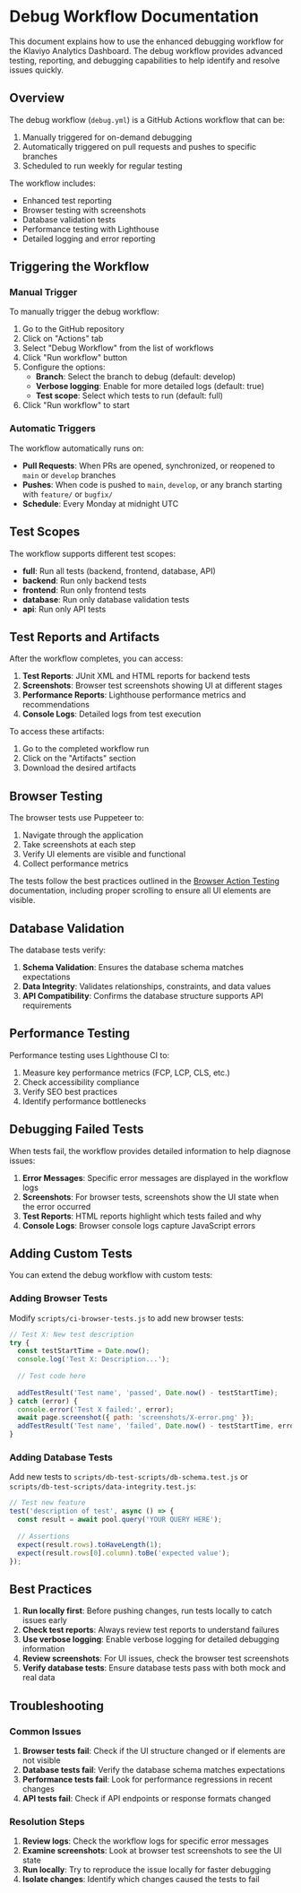 # Debug Workflow Documentation

This document explains how to use the enhanced debugging workflow for the Klaviyo Analytics Dashboard. The debug workflow provides advanced testing, reporting, and debugging capabilities to help identify and resolve issues quickly.

## Overview

The debug workflow (`debug.yml`) is a GitHub Actions workflow that can be:

1. Manually triggered for on-demand debugging
2. Automatically triggered on pull requests and pushes to specific branches
3. Scheduled to run weekly for regular testing

The workflow includes:
- Enhanced test reporting
- Browser testing with screenshots
- Database validation tests
- Performance testing with Lighthouse
- Detailed logging and error reporting

## Triggering the Workflow

### Manual Trigger

To manually trigger the debug workflow:

1. Go to the GitHub repository
2. Click on "Actions" tab
3. Select "Debug Workflow" from the list of workflows
4. Click "Run workflow" button
5. Configure the options:
   - **Branch**: Select the branch to debug (default: develop)
   - **Verbose logging**: Enable for more detailed logs (default: true)
   - **Test scope**: Select which tests to run (default: full)
6. Click "Run workflow" to start

### Automatic Triggers

The workflow automatically runs on:

- **Pull Requests**: When PRs are opened, synchronized, or reopened to `main` or `develop` branches
- **Pushes**: When code is pushed to `main`, `develop`, or any branch starting with `feature/` or `bugfix/`
- **Schedule**: Every Monday at midnight UTC

## Test Scopes

The workflow supports different test scopes:

- **full**: Run all tests (backend, frontend, database, API)
- **backend**: Run only backend tests
- **frontend**: Run only frontend tests
- **database**: Run only database validation tests
- **api**: Run only API tests

## Test Reports and Artifacts

After the workflow completes, you can access:

1. **Test Reports**: JUnit XML and HTML reports for backend tests
2. **Screenshots**: Browser test screenshots showing UI at different stages
3. **Performance Reports**: Lighthouse performance metrics and recommendations
4. **Console Logs**: Detailed logs from test execution

To access these artifacts:

1. Go to the completed workflow run
2. Click on the "Artifacts" section
3. Download the desired artifacts

## Browser Testing

The browser tests use Puppeteer to:

1. Navigate through the application
2. Take screenshots at each step
3. Verify UI elements are visible and functional
4. Collect performance metrics

The tests follow the best practices outlined in the [Browser Action Testing](./browser-action-testing.md) documentation, including proper scrolling to ensure all UI elements are visible.

## Database Validation

The database tests verify:

1. **Schema Validation**: Ensures the database schema matches expectations
2. **Data Integrity**: Validates relationships, constraints, and data values
3. **API Compatibility**: Confirms the database structure supports API requirements

## Performance Testing

Performance testing uses Lighthouse CI to:

1. Measure key performance metrics (FCP, LCP, CLS, etc.)
2. Check accessibility compliance
3. Verify SEO best practices
4. Identify performance bottlenecks

## Debugging Failed Tests

When tests fail, the workflow provides detailed information to help diagnose issues:

1. **Error Messages**: Specific error messages are displayed in the workflow logs
2. **Screenshots**: For browser tests, screenshots show the UI state when the error occurred
3. **Test Reports**: HTML reports highlight which tests failed and why
4. **Console Logs**: Browser console logs capture JavaScript errors

## Adding Custom Tests

You can extend the debug workflow with custom tests:

### Adding Browser Tests

Modify `scripts/ci-browser-tests.js` to add new browser tests:

```javascript
// Test X: New test description
try {
  const testStartTime = Date.now();
  console.log('Test X: Description...');
  
  // Test code here
  
  addTestResult('Test name', 'passed', Date.now() - testStartTime);
} catch (error) {
  console.error('Test X failed:', error);
  await page.screenshot({ path: 'screenshots/X-error.png' });
  addTestResult('Test name', 'failed', Date.now() - testStartTime, error);
}
```

### Adding Database Tests

Add new tests to `scripts/db-test-scripts/db-schema.test.js` or `scripts/db-test-scripts/data-integrity.test.js`:

```javascript
// Test new feature
test('description of test', async () => {
  const result = await pool.query('YOUR QUERY HERE');
  
  // Assertions
  expect(result.rows).toHaveLength(1);
  expect(result.rows[0].column).toBe('expected value');
});
```

## Best Practices

1. **Run locally first**: Before pushing changes, run tests locally to catch issues early
2. **Check test reports**: Always review test reports to understand failures
3. **Use verbose logging**: Enable verbose logging for detailed debugging information
4. **Review screenshots**: For UI issues, check the browser test screenshots
5. **Verify database tests**: Ensure database tests pass with both mock and real data

## Troubleshooting

### Common Issues

1. **Browser tests fail**: Check if the UI structure changed or if elements are not visible
2. **Database tests fail**: Verify the database schema matches expectations
3. **Performance tests fail**: Look for performance regressions in recent changes
4. **API tests fail**: Check if API endpoints or response formats changed

### Resolution Steps

1. **Review logs**: Check the workflow logs for specific error messages
2. **Examine screenshots**: Look at browser test screenshots to see the UI state
3. **Run locally**: Try to reproduce the issue locally for faster debugging
4. **Isolate changes**: Identify which changes caused the tests to fail
